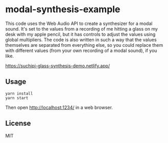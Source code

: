 # modal-synthesis-example

This code uses the Web Audio API to create a synthesizer for a modal sound. It's set to the values from a recording of me hitting a glass on my desk with my apple pencil, but it has controls to adjust the values using global multipliers. The code is also written in such a way that the values themselves are separated from everything else, so you could replace them with different values (from your own recording of a modal sound), if you like.

<https://suchipi-glass-synthesis-demo.netlify.app/>

## Usage

```
yarn install
yarn start
```

Then open <http://localhost:1234/> in a web browser.

## License

MIT
